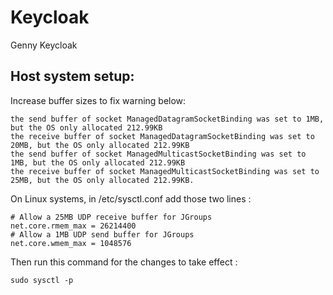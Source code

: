 # Keycloak
Genny Keycloak

## Host system setup:

Increase buffer sizes to fix warning below:

```
the send buffer of socket ManagedDatagramSocketBinding was set to 1MB, but the OS only allocated 212.99KB
the receive buffer of socket ManagedDatagramSocketBinding was set to 20MB, but the OS only allocated 212.99KB
the send buffer of socket ManagedMulticastSocketBinding was set to 1MB, but the OS only allocated 212.99KB
the receive buffer of socket ManagedMulticastSocketBinding was set to 25MB, but the OS only allocated 212.99KB.
```

On Linux systems, in /etc/sysctl.conf add those two lines :

```
# Allow a 25MB UDP receive buffer for JGroups
net.core.rmem_max = 26214400
# Allow a 1MB UDP send buffer for JGroups
net.core.wmem_max = 1048576
```
Then run this command for the changes to take effect :
```Linux
sudo sysctl -p
```
 


 

